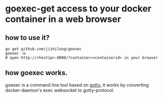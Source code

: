 # goexec-get access to your docker container in a web browser
## how to use it?

```
go get github.com/jizhilong/goexec
goexec -w
# open http://<hostip>:8000/?container=<containerid> in your browser
```

## how goexec works.
goexec is a command line tool based on [gotty](https://github.com/yudai/gotty), it works by converting docker-daemon's exec websocket to gotty-protocol.
